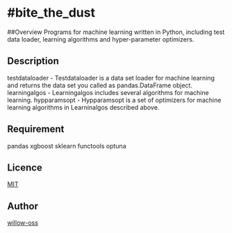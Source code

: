 #bite_the_dust
====

##Overview
Programs for machine learning written in Python, including test data loader, learning algorithms and hyper-parameter optimizers.

## Description
testdataloader - Testdataloader is a data set loader for machine learning and returns the data set you called as pandas.DataFrame object.
learningalgos - Learningalgos includes several algorithms for machine learning.
hypparamsopt - Hypparamsopt is a set of optimizers for machine learning algorithms in Learninalgos described above. 

## Requirement
pandas
xgboost
sklearn
functools
optuna

## Licence
[MIT](https://github.com/tcnksm/tool/blob/master/LICENCE)

## Author
[willow-oss](https://github.com/willow-oss)
